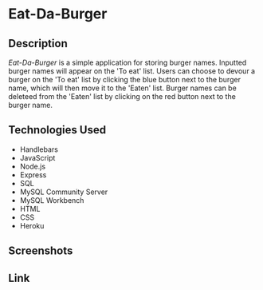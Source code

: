 # Eat-Da-Burger

## Description 

*Eat-Da-Burger* is a simple application for storing burger names. Inputted burger names will appear on the 'To eat' list. Users can choose to devour a burger on the 'To eat' list by clicking the blue button next to the burger name, which will then move it to the 'Eaten' list. Burger names can be deleteed from the 'Eaten' list by clicking on the red button next to the burger name. 

## Technologies Used 

- Handlebars
- JavaScript
- Node.js
- Express
- SQL 
- MySQL Community Server
- MySQL Workbench
- HTML
- CSS 
- Heroku

## Screenshots

## Link